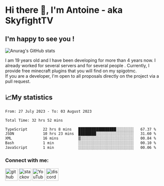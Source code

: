 # Hi there 👋, I'm Antoine - aka SkyfightTV
## I'm happy to see you !
![Anurag's GitHub stats](https://github-readme-stats.vercel.app/api?username=SKyfightTV&show_icons=true&theme=dark&count_private=true&)

I am 19 years old and I have been developing for more than 4 years now. I already worked for several servers and for several people . Currently, I provide free minecraft plugins that you will find on my spigotmc.<br>
If you are a developer, I'm open to all proposals directly on the project via a pull request.

## 📈My statistics
<!--START_SECTION:waka-->

```txt
From: 27 July 2023 - To: 03 August 2023

Total Time: 32 hrs 52 mins

TypeScript       22 hrs 8 mins   █████████████████░░░░░░░░   67.37 %
JSON             10 hrs 23 mins  ████████░░░░░░░░░░░░░░░░░   31.60 %
XML              16 mins         ▒░░░░░░░░░░░░░░░░░░░░░░░░   00.84 %
Bash             1 min           ░░░░░░░░░░░░░░░░░░░░░░░░░   00.10 %
JavaScript       1 min           ░░░░░░░░░░░░░░░░░░░░░░░░░   00.06 %
```

<!--END_SECTION:waka-->

### Connect with me:

[<img src='https://cdn.jsdelivr.net/npm/simple-icons@3.0.1/icons/github.svg' alt='github' height='40'>](https://github.com/SkyfightTV)  [<img src='https://cdn.jsdelivr.net/npm/simple-icons@3.0.1/icons/stackoverflow.svg' alt='stackoverflow' height='40'>](https://stackoverflow.com/users/16952856)  [<img src='https://cdn.jsdelivr.net/npm/simple-icons@3.0.1/icons/youtube.svg' alt='YouTube' height='40'>](https://www.youtube.com/channel/UCjzzQNjlBr-AZ5j1A8lMMKw)  [<img src='https://cdn.jsdelivr.net/npm/simple-icons@3.0.1/icons/discord.svg' alt='discord' height='40'>](https://discord.gg/u8yzVac)  

